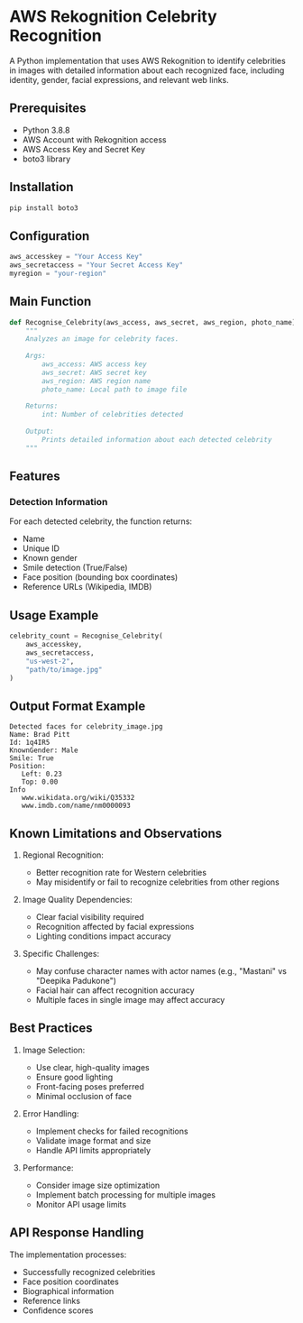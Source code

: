 # AWS Rekognition Celebrity Recognition

A Python implementation that uses AWS Rekognition to identify celebrities in images with detailed information about each recognized face, including identity, gender, facial expressions, and relevant web links.

## Prerequisites

- Python 3.8.8
- AWS Account with Rekognition access
- AWS Access Key and Secret Key
- boto3 library

## Installation

```bash
pip install boto3
```

## Configuration

```python
aws_accesskey = "Your Access Key"
aws_secretaccess = "Your Secret Access Key"
myregion = "your-region"
```

## Main Function

```python
def Recognise_Celebrity(aws_access, aws_secret, aws_region, photo_name):
    """
    Analyzes an image for celebrity faces.
    
    Args:
        aws_access: AWS access key
        aws_secret: AWS secret key
        aws_region: AWS region name
        photo_name: Local path to image file
        
    Returns:
        int: Number of celebrities detected
    
    Output:
        Prints detailed information about each detected celebrity
    """
```

## Features

### Detection Information
For each detected celebrity, the function returns:
- Name
- Unique ID
- Known gender
- Smile detection (True/False)
- Face position (bounding box coordinates)
- Reference URLs (Wikipedia, IMDB)

## Usage Example

```python
celebrity_count = Recognise_Celebrity(
    aws_accesskey,
    aws_secretaccess,
    "us-west-2",
    "path/to/image.jpg"
)
```

## Output Format Example
```
Detected faces for celebrity_image.jpg
Name: Brad Pitt
Id: 1q4IR5
KnownGender: Male
Smile: True
Position:
   Left: 0.23
   Top: 0.00
Info
   www.wikidata.org/wiki/Q35332
   www.imdb.com/name/nm0000093
```

## Known Limitations and Observations

1. Regional Recognition:
   - Better recognition rate for Western celebrities
   - May misidentify or fail to recognize celebrities from other regions

2. Image Quality Dependencies:
   - Clear facial visibility required
   - Recognition affected by facial expressions
   - Lighting conditions impact accuracy

3. Specific Challenges:
   - May confuse character names with actor names (e.g., "Mastani" vs "Deepika Padukone")
   - Facial hair can affect recognition accuracy
   - Multiple faces in single image may affect accuracy

## Best Practices

1. Image Selection:
   - Use clear, high-quality images
   - Ensure good lighting
   - Front-facing poses preferred
   - Minimal occlusion of face

2. Error Handling:
   - Implement checks for failed recognitions
   - Validate image format and size
   - Handle API limits appropriately

3. Performance:
   - Consider image size optimization
   - Implement batch processing for multiple images
   - Monitor API usage limits

## API Response Handling

The implementation processes:
- Successfully recognized celebrities
- Face position coordinates
- Biographical information
- Reference links
- Confidence scores
